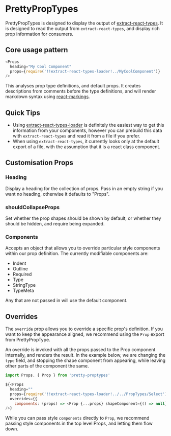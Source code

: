 # PrettyPropTypes

PrettyPropTypes is designed to display the output of
[extract-react-types](https://www.npmjs.com/package/extract-react-types). It is
designed to read the output from `extract-react-types`, and display rich prop
information for consumers.

## Core usage pattern

```js
<Props
  heading="My Cool Component"
  props={require('!!extract-react-types-loader!../MyCoolComponent')}
/>
```

This analyses prop type definitions, and default props. It creates descriptions
from comments before the type definitions, and will render markdown syntax using [react-markings](https://www.npmjs.com/package/react-markings).

## Quick Tips

* Using [extract-react-types-loader](https://www.npmjs.com/package/extract-react-types-loader)
  is definitely the easiest way to get this information from your components, however
  you can prebuild this data with `extract-react-types` and read it from a file if
  you prefer.
* When using `extract-react-types`, it currently looks only at the default export
  of a file, with the assumption that it is a react class component.

## Customisation Props

### Heading

Display a heading for the collection of props. Pass in an empty string if you want
no heading, otherwise it defaults to "Props".

### shouldCollapseProps

Set whether the prop shapes should be shown by default, or whether they should
be hidden, and require being expanded.

### Components

Accepts an object that allows you to override particular style components within
our prop definition. The currently modifiable components are:

* Indent
* Outline
* Required
* Type
* StringType
* TypeMeta

Any that are not passed in will use the default component.

## Overrides

The `override` prop allows you to override a specific prop's definition. If you
want to keep the appearance aligned, we recommend using the `Prop` export from
PrettyPropType.

An override is invoked with all the props passed to the Prop component internally,
and renders the result. In the example below, we are changing the `type` field,
and stopping the shape component from appearing, while leaving other parts of the
component the same.

```js
import Props, { Prop } from 'pretty-proptypes'

${<Props
  heading=""
  props={require('!!extract-react-types-loader!../../PropTypes/Select')}
  overrides={{
    components: (props) => <Prop {...props} shapeComponent={() => null} type="All Components Object" /> }}
/>}
```

While you can pass style `components` directly to `Prop`, we recommend passing
style components in the top level Props, and letting them flow down.
